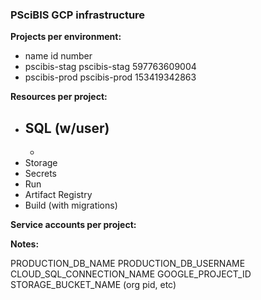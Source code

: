 ### PSciBIS GCP infrastructure

**Projects per environment:**

- name          id            number
- pscibis-stag  pscibis-stag  597763609004
- pscibis-prod  pscibis-prod  153419342863

**Resources per project:**

- SQL (w/user)
   - 
   - 
- Storage
- Secrets
- Run
- Artifact Registry
- Build (with migrations)

**Service accounts per project:**


**Notes:**

PRODUCTION_DB_NAME
PRODUCTION_DB_USERNAME
CLOUD_SQL_CONNECTION_NAME
GOOGLE_PROJECT_ID
STORAGE_BUCKET_NAME (org pid, etc)
